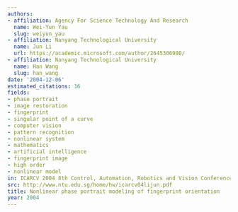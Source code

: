```yaml
---
authors:
- affiliation: Agency For Science Technology And Research
  name: Wei-Yun Yau
  slug: weiyun_yau
- affiliation: Nanyang Technological University
  name: Jun Li
  url: https://academic.microsoft.com/author/2645306980/
- affiliation: Nanyang Technological University
  name: Han Wang
  slug: han_wang
date: '2004-12-06'
estimated_citations: 16
fields:
- phase portrait
- image restoration
- fingerprint
- singular point of a curve
- computer vision
- pattern recognition
- nonlinear system
- mathematics
- artificial intelligence
- fingerprint image
- high order
- nonlinear model
in: ICARCV 2004 8th Control, Automation, Robotics and Vision Conference, 2004.
src: http://www.ntu.edu.sg/home/hw/icarcv04lijun.pdf
title: Nonlinear phase portrait modeling of fingerprint orientation
year: 2004
---
```

